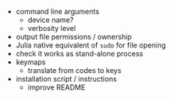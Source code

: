 * command line arguments
    - device name?
    - verbosity level
* output file permissions / ownership
* Julia native equivalent of `sudo` for file opening
* check it works as stand-alone process
* keymaps
    - translate from codes to keys
* installation script / instructions
    - improve README
